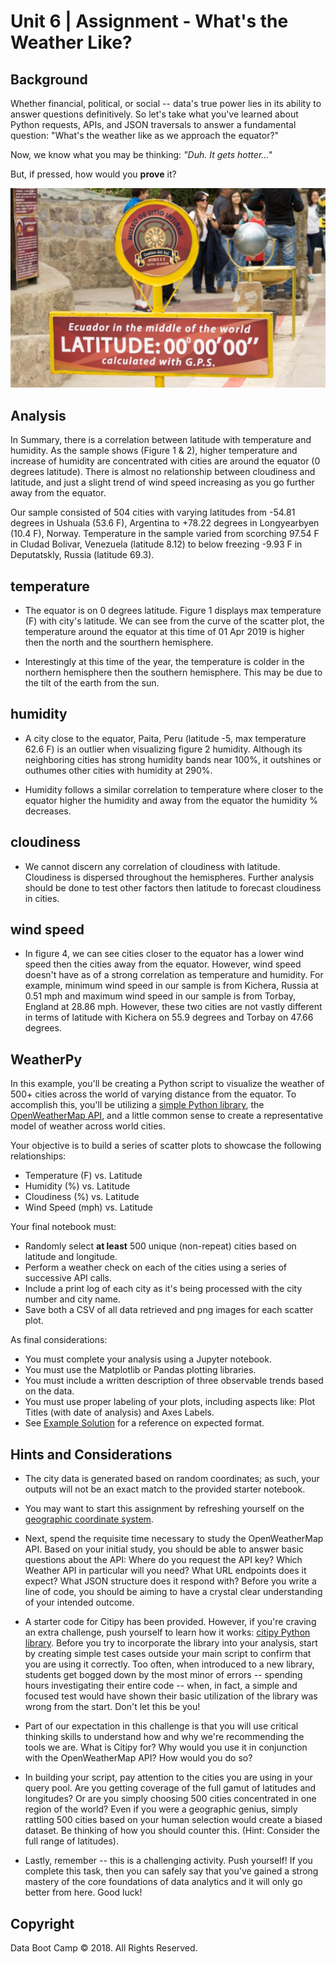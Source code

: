 # Unit 6 | Assignment - What's the Weather Like?

## Background

Whether financial, political, or social -- data's true power lies in its ability to answer questions definitively. So let's take what you've learned about Python requests, APIs, and JSON traversals to answer a fundamental question: "What's the weather like as we approach the equator?"

Now, we know what you may be thinking: _"Duh. It gets hotter..."_

But, if pressed, how would you **prove** it?

![Equator](Images/equatorsign.png)

## Analysis

In Summary, there is a correlation between latitude with temperature and humidity. As the sample shows (Figure 1 & 2), higher temperature and increase of humidity are concentrated with cities are around the equator (0 degrees latitude). There is almost no relationship between cloudiness and latitude, and just a slight trend of wind speed increasing as you go further away from the equator. 

Our sample consisted of 504 cities with varying latitudes from -54.81 degrees in Ushuala (53.6 F), Argentina to +78.22 degrees in Longyearbyen (10.4 F), Norway. Temperature in the sample varied from scorching 97.54 F in Cludad Bolivar, Venezuela (latitude 8.12) to below freezing -9.93 F in Deputatskly, Russia (latitude 69.3).

## temperature

* The equator is on 0 degrees latitude. Figure 1 displays max temperature (F) with city's latitude. We can see from the curve of the scatter plot, the temperature around the equator at this time of 01 Apr 2019 is higher then the north and the sourthern hemisphere.

* Interestingly at this time of the year, the temperature is colder in the northern hemisphere then the southern hemisphere. This may be due to the tilt of the earth from the sun. 


## humidity

* A city close to the equator, Paita, Peru (latitude -5, max temperature 62.6 F) is an outlier when visualizing figure 2 humidity. Although its neighboring cities has strong humidity bands near 100%, it outshines or outhumes other cities with humidity at 290%.

* Humidity follows a similar correlation to temperature where closer to the equator higher the humidity and away from the equator the humidity % decreases. 

## cloudiness

* We cannot discern any correlation of cloudiness with latitude. Cloudiness is dispersed throughout the hemispheres. Further analysis should be done to test other factors then latitude to forecast cloudiness in cities.

## wind speed

* In figure 4, we can see cities closer to the equator has a lower wind speed then the cities away from the equator. However, wind speed doesn't have as of a strong correlation as temperature and humidity. For example, minimum wind speed in our sample is from Kichera, Russia at 0.51 mph and maximum wind speed in our sample is from Torbay, England at 28.86 mph. However, these two cities are not vastly different in terms of latitude with Kichera on 55.9 degrees and Torbay on 47.66 degrees.


## WeatherPy

In this example, you'll be creating a Python script to visualize the weather of 500+ cities across the world of varying distance from the equator. To accomplish this, you'll be utilizing a [simple Python library](https://pypi.python.org/pypi/citipy), the [OpenWeatherMap API](https://openweathermap.org/api), and a little common sense to create a representative model of weather across world cities.

Your objective is to build a series of scatter plots to showcase the following relationships:

* Temperature (F) vs. Latitude
* Humidity (%) vs. Latitude
* Cloudiness (%) vs. Latitude
* Wind Speed (mph) vs. Latitude

Your final notebook must:

* Randomly select **at least** 500 unique (non-repeat) cities based on latitude and longitude.
* Perform a weather check on each of the cities using a series of successive API calls.
* Include a print log of each city as it's being processed with the city number and city name.
* Save both a CSV of all data retrieved and png images for each scatter plot.

As final considerations:

* You must complete your analysis using a Jupyter notebook.
* You must use the Matplotlib or Pandas plotting libraries.
* You must include a written description of three observable trends based on the data.
* You must use proper labeling of your plots, including aspects like: Plot Titles (with date of analysis) and Axes Labels.
* See [Example Solution](WeatherPy_Example.pdf) for a reference on expected format.

## Hints and Considerations

* The city data is generated based on random coordinates; as such, your outputs will not be an exact match to the provided starter notebook.

* You may want to start this assignment by refreshing yourself on the [geographic coordinate system](http://desktop.arcgis.com/en/arcmap/10.3/guide-books/map-projections/about-geographic-coordinate-systems.htm).

* Next, spend the requisite time necessary to study the OpenWeatherMap API. Based on your initial study, you should be able to answer  basic questions about the API: Where do you request the API key? Which Weather API in particular will you need? What URL endpoints does it expect? What JSON structure does it respond with? Before you write a line of code, you should be aiming to have a crystal clear understanding of your intended outcome.

* A starter code for Citipy has been provided. However, if you're craving an extra challenge, push yourself to learn how it works: [citipy Python library](https://pypi.python.org/pypi/citipy). Before you try to incorporate the library into your analysis, start by creating simple test cases outside your main script to confirm that you are using it correctly. Too often, when introduced to a new library, students get bogged down by the most minor of errors -- spending hours investigating their entire code -- when, in fact, a simple and focused test would have shown their basic utilization of the library was wrong from the start. Don't let this be you!

* Part of our expectation in this challenge is that you will use critical thinking skills to understand how and why we're recommending the tools we are. What is Citipy for? Why would you use it in conjunction with the OpenWeatherMap API? How would you do so?

* In building your script, pay attention to the cities you are using in your query pool. Are you getting coverage of the full gamut of latitudes and longitudes? Or are you simply choosing 500 cities concentrated in one region of the world? Even if you were a geographic genius, simply rattling 500 cities based on your human selection would create a biased dataset. Be thinking of how you should counter this. (Hint: Consider the full range of latitudes).

* Lastly, remember -- this is a challenging activity. Push yourself! If you complete this task, then you can safely say that you've gained a strong mastery of the core foundations of data analytics and it will only go better from here. Good luck!

## Copyright

Data Boot Camp © 2018. All Rights Reserved.
